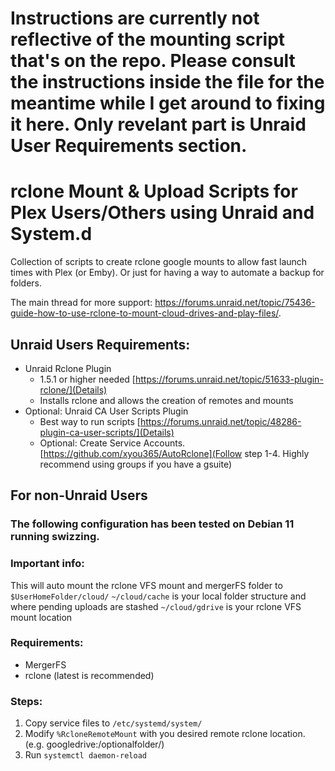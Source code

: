# Instructions are currently not reflective of the mounting script that's on the repo. Please consult the instructions inside the file for the meantime while I get around to fixing it here. Only revelant part is Unraid User Requirements section.

# rclone Mount & Upload Scripts for Plex Users/Others using Unraid and System.d 

Collection of scripts to create rclone google mounts to allow fast launch times with Plex (or Emby).
Or just for having a way to automate a backup for folders.   

The main thread for more support: https://forums.unraid.net/topic/75436-guide-how-to-use-rclone-to-mount-cloud-drives-and-play-files/.

## Unraid Users Requirements:

- Unraid Rclone Plugin
    - 1.5.1 or higher needed [https://forums.unraid.net/topic/51633-plugin-rclone/](Details)
    - Installs rclone and allows the creation of remotes and mounts
- Optional: Unraid CA User Scripts Plugin
    - Best way to run scripts [https://forums.unraid.net/topic/48286-plugin-ca-user-scripts/](Details)
    - Optional: Create Service Accounts. [https://github.com/xyou365/AutoRclone](Follow step 1-4. Highly recommend using groups if you have a gsuite)

## For non-Unraid Users

### The following configuration has been tested on Debian 11 running swizzing. 

### Important info:

This will auto mount the rclone VFS mount and mergerFS folder to `$UserHomeFolder/cloud/`
`~/cloud/cache` is your local folder structure and where pending uploads are stashed
`~/cloud/gdrive` is your rclone VFS mount location

### Requirements:

- MergerFS
- rclone (latest is recommended)

### Steps:

1. Copy service files to `/etc/systemd/system/`
2. Modify `%RcloneRemoteMount` with you desired remote rclone location. (e.g. googledrive:/optionalfolder/)
3. Run `systemctl daemon-reload` 